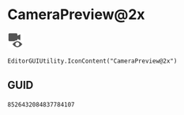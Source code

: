 # CameraPreview@2x
![](/img/CameraPreview@2x.png)

``` CSharp
EditorGUIUtility.IconContent("CameraPreview@2x")
```
## GUID
```
8526432084837784107
```
